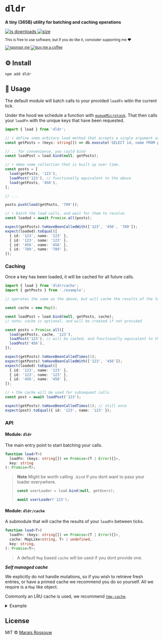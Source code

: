 <div align="left">

<samp>

# dldr

</samp>

**A tiny (365B) utility for batching and caching operations**

<a href="https://npm-stat.com/charts.html?package=dldr">
  <img src="https://badgen.net/npm/dm/dldr?labelColor=black&color=black&label=npm downloads" alt="js downloads"/>
</a>
<a href="https://bundlephobia.com/result?p=dldr">
  <img src="https://badgen.net/bundlephobia/minzip/dldr?labelColor=black&color=black" alt="size"/>
</a>

<br />

<sup>

This is free to use software, but if you do like it, consisder supporting me ❤️

[![sponsor me](https://badgen.net/badge/icon/sponsor?icon=github&label&color=gray)](https://github.com/sponsors/maraisr)
[![buy me a coffee](https://badgen.net/badge/icon/buymeacoffee?icon=buymeacoffee&label&color=gray)](https://www.buymeacoffee.com/marais)

</sup>

</div>

## ⚙️ Install

```shell
npm add dldr
```

## 🚀 Usage

The default module will batch calls to your provided `loadFn` witin the current tick.

Under the hood we schedule a function with
[`queueMicrotask`](https://developer.mozilla.org/en-US/docs/Web/API/queueMicrotask). That then calls your `loadFn` with
the unique keys that have been requested.

```ts
import { load } from 'dldr';

// ⬇️ define some arbitary load method that accepts a single argument array of keys
const getPosts = (keys: string[]) => db.execute('SELECT id, name FROM posts WHERE id IN (?)', [keys]);

// .. for convenience, you could bind
const loadPost = load.bind(null, getPosts);

// ⬇️ demo some collection that is built up over time.
const posts = [
  load(getPosts, '123'),
  loadPost('123'), // functionally equivalent to the above
  load(getPosts, '456'),
];

// ...

posts.push(load(getPosts, '789'));

// ⬇️ batch the load calls, and wait for them to resolve
const loaded = await Promise.all(posts);

expect(getPosts).toHaveBeenCalledWith(['123', '456', '789']);
expect(loaded).toEqual([
  { id: '123', name: '123' },
  { id: '123', name: '123' },
  { id: '456', name: '456' },
  { id: '789', name: '789' },
]);
```

### Caching

Once a key has been loaded, it will be cached for all future calls.

```ts
import { load } from 'dldr/cache';
import { getPosts } from './example';

// operates the same as the above, but will cache the results of the load method

const cache = new Map();

const loadPost = load.bind(null, getPosts, cache);
// note; cache is optional, and will be created if not provided

const posts = Promise.all([
  load(getPosts, cache, '123'),
  loadPost('123'), // will be cached, and functionally equivalent to the above
  loadPost('456'),
]);

expect(getPosts).toHaveBeenCalledTimes(1);
expect(getPosts).toHaveBeenCalledWith(['123', '456']);
expect(loaded).toEqual([
  { id: '123', name: '123' },
  { id: '123', name: '123' },
  { id: '456', name: '456' },
]);

// ⬇️ the cache will be used for subsequent calls
const post = await loadPost('123');

expect(getPosts).toHaveBeenCalledTimes(1); // still once
expect(post).toEqual({ id: '123', name: '123' });
```

### API

#### Module: `dldr`

The main entry point to start batching your calls.

<!-- prettier-ignore-start -->
```ts
function load<T>(
  loadFn: (keys: string[]) => Promise<(T | Error)[]>,
  key: string
): Promise<T>;
```
<!-- prettier-ignore-end -->

> **Note** Might be worth calling `.bind` if you dont want to pass your loader everywhere.
>
> ```js
> const userLoader = load.bind(null, getUsers);
>
> await userLoader('123');
> ```

#### Module: `dldr/cache`

A submodule that will cache the results of your `loadFn` between ticks.

```ts
function load<T>(
  loadFn: (keys: string[]) => Promise<(T | Error)[]>,
  cache: MapLike<string, T> | undefined,
  key: string,
): Promise<T>;
```

> A default `Map` based `cache` will be used if you dont provide one.

**_Self managed cache_**

We explicitly do not handle mutations, so if you wish to retrieve fresh entries, or have a primed cache we recommend you
do so yourself. All we require is a `Map` like object.

Commonly an LRU cache is used, we recommend [`tmp-cache`](https://github.com/lukeed/tmp-cache).

<details>

<summary>Example</summary>

```ts
import LRU from 'tmp-cache';
import { load } from 'dldr/cache';

const loadUser = load.bind(null, getUsers, new LRU(100));
```

</details>

## License

MIT © [Marais Rossouw](https://marais.io)
